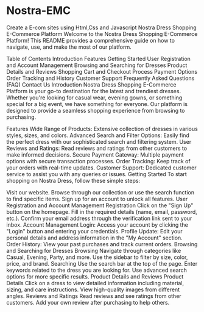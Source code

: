 # Nostra-EMC
Create a E-com sites using Html,Css and Javascript
Nostra Dress Shopping E-Commerce Platform
Welcome to the Nostra Dress Shopping E-Commerce Platform! This README provides a comprehensive guide on how to navigate, use, and make the most of our platform.

Table of Contents
Introduction
Features
Getting Started
User Registration and Account Management
Browsing and Searching for Dresses
Product Details and Reviews
Shopping Cart and Checkout Process
Payment Options
Order Tracking and History
Customer Support
Frequently Asked Questions (FAQ)
Contact Us
Introduction
Nostra Dress Shopping E-Commerce Platform is your go-to destination for the latest and trendiest dresses. Whether you're looking for casual wear, evening gowns, or something special for a big event, we have something for everyone. Our platform is designed to provide a seamless shopping experience from browsing to purchasing.

Features
Wide Range of Products: Extensive collection of dresses in various styles, sizes, and colors.
Advanced Search and Filter Options: Easily find the perfect dress with our sophisticated search and filtering system.
User Reviews and Ratings: Read reviews and ratings from other customers to make informed decisions.
Secure Payment Gateway: Multiple payment options with secure transaction processes.
Order Tracking: Keep track of your orders with real-time updates.
Customer Support: Dedicated customer service to assist you with any queries or issues.
Getting Started
To start shopping on Nostra Dress, follow these simple steps:

Visit our website.
Browse through our collection or use the search function to find specific items.
Sign up for an account to unlock all features.
User Registration and Account Management
Registration
Click on the "Sign Up" button on the homepage.
Fill in the required details (name, email, password, etc.).
Confirm your email address through the verification link sent to your inbox.
Account Management
Login: Access your account by clicking the "Login" button and entering your credentials.
Profile Update: Edit your personal details and address information in the "My Account" section.
Order History: View your past purchases and track current orders.
Browsing and Searching for Dresses
Browsing
Navigate through categories like Casual, Evening, Party, and more.
Use the sidebar to filter by size, color, price, and brand.
Searching
Use the search bar at the top of the page.
Enter keywords related to the dress you are looking for.
Use advanced search options for more specific results.
Product Details and Reviews
Product Details
Click on a dress to view detailed information including material, sizing, and care instructions.
View high-quality images from different angles.
Reviews and Ratings
Read reviews and see ratings from other customers.
Add your own review after purchasing to help others.
